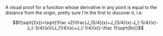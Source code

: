 A visual proof for a function whose derivative in any point is equal to the distance from the origin, pretty sure I'm the first to discover it, i.e.

$$f(\sqrt{2x})=\sqrt{\frac x2}\frac{J_{5/4}(x)+J_{3/4}(x)-J_{-5/4}(x)-J_{-3/4}(x)}{J_{1/4}(x)+J_{-1/4}(x)}-\frac 1{\sqrt{8x}}$$
